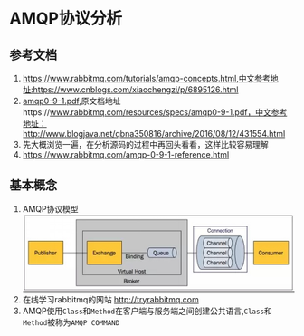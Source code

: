 # AMQP协议分析

## 参考文档
1. https://www.rabbitmq.com/tutorials/amqp-concepts.html,中文参考地址:https://www.cnblogs.com/xiaochengzi/p/6895126.html
2. [amqp0-9-1.pdf](amqp0-9-1.pdf),原文档地址https://www.rabbitmq.com/resources/specs/amqp0-9-1.pdf，中文参考地址：http://www.blogjava.net/qbna350816/archive/2016/08/12/431554.html
3. 先大概浏览一遍，在分析源码的过程中再回头看看，这样比较容易理解
4. https://www.rabbitmq.com/amqp-0-9-1-reference.html


## 基本概念

1. AMQP协议模型
 ![](image/15200519120257.jpg) 
2. 在线学习rabbitmq的网站 http://tryrabbitmq.com
3. AMQP使用`Class`和`Method`在客户端与服务端之间创建公共语言,`Class`和`Method`被称为`AMQP COMMAND`




